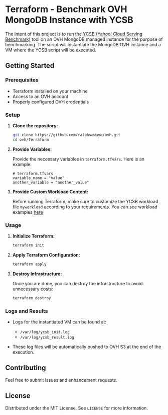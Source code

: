 # Terraform - Benchmark OVH MongoDB Instance with YCSB

The intent of this project is to run the [YCSB (Yahoo! Cloud Serving Benchmark)](https://github.com/brianfrankcooper/YCSB/tree/master) tool on an OVH MongoDB managed instance for the purpose of benchmarking. The script will instantiate the MongoDB OVH instance and a VM where the YCSB script will be executed.

## Getting Started

### Prerequisites

- Terraform installed on your machine
- Access to an OVH account
- Properly configured OVH credentials

### Setup

1. **Clone the repository:**

    ```sh
    git clone https://github.com/ralphsawaya/ovh.git
    cd ovh/Terraform
    ```

2. **Provide Variables:**

    Provide the necessary variables in `terraform.tfvars`. Here is an example:

    ```hcl
    # terraform.tfvars
    variable_name = "value"
    another_variable = "another_value"
    ```

3. **Provide Custom Workload Content:**

    Before running Terraform, make sure to customize the  YCSB workload file `myworkload` according to your requirements. You can see workload examples [here](https://github.com/brianfrankcooper/YCSB/tree/master/workloads)

### Usage

1. **Initialize Terraform:**

    ```sh
    terraform init
    ```

2. **Apply Terraform Configuration:**

    ```sh
    terraform apply
    ```

3. **Destroy Infrastructure:**

    Once you are done, you can destroy the infrastructure to avoid unnecessary costs:

    ```sh
    terraform destroy
    ```

### Logs and Results

- Logs for the instantiated VM can be found at:
  - `/var/log/ycsb_init.log`
  - `/var/log/ycsb_result.log`

- These log files will be automatically pushed to OVH S3 at the end of the execution.

## Contributing

Feel free to submit issues and enhancement requests.

## License

Distributed under the MIT License. See `LICENSE` for more information.
